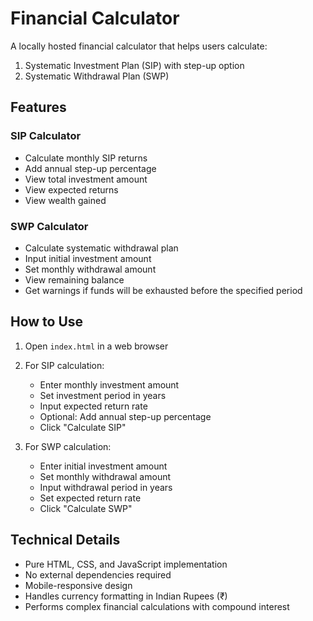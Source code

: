 # Financial Calculator

A locally hosted financial calculator that helps users calculate:
1. Systematic Investment Plan (SIP) with step-up option
2. Systematic Withdrawal Plan (SWP)

## Features

### SIP Calculator
- Calculate monthly SIP returns
- Add annual step-up percentage
- View total investment amount
- View expected returns
- View wealth gained

### SWP Calculator
- Calculate systematic withdrawal plan
- Input initial investment amount
- Set monthly withdrawal amount
- View remaining balance
- Get warnings if funds will be exhausted before the specified period

## How to Use

1. Open `index.html` in a web browser
2. For SIP calculation:
   - Enter monthly investment amount
   - Set investment period in years
   - Input expected return rate
   - Optional: Add annual step-up percentage
   - Click "Calculate SIP"

3. For SWP calculation:
   - Enter initial investment amount
   - Set monthly withdrawal amount
   - Input withdrawal period in years
   - Set expected return rate
   - Click "Calculate SWP"

## Technical Details

- Pure HTML, CSS, and JavaScript implementation
- No external dependencies required
- Mobile-responsive design
- Handles currency formatting in Indian Rupees (₹)
- Performs complex financial calculations with compound interest
